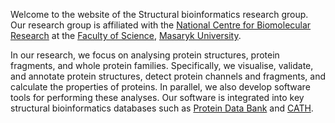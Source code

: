Welcome to the website of the Structural bioinformatics research group. Our research group is affiliated with the [National Centre for Biomolecular Research](http://ncbr.muni.cz/) at the [Faculty of Science](https://www.sci.muni.cz/), [Masaryk University](https://www.muni.cz/).

In our research, we focus on analysing protein structures, protein fragments, and whole protein families. Specifically, we visualise, validate, and annotate protein structures, detect protein channels and fragments, and calculate the properties of proteins. In parallel, we also develop software tools for performing these analyses. Our software is integrated into key structural bioinformatics databases such as [Protein Data Bank](https://www.ebi.ac.uk/pdbe/) and [CATH](https://www.cathdb.info/).
